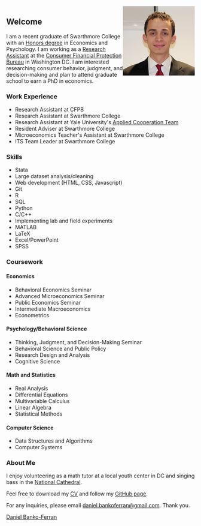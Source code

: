 <img src="favicons.ico/android-icon-192x192.png" alt="Headshot of Daniel Banko" style="float:right;">

## Welcome
I am a recent graduate of Swarthmore College with an [Honors degree](https://www.swarthmore.edu/honors-program) in Economics and Psychology. I am working as a [Research Assistant](https://www.consumerfinance.gov/about-us/careers/students-and-graduates/) at the [Consumer Financial Protection Bureau](https://www.consumerfinance.gov/about-us/the-bureau/bureau-structure/research-markets-regulation/) in Washington DC. I am interested researching consumer behavior, judgment, and decision-making and plan to attend graduate school to earn a PhD in economics.

### Work Experience
- Research Assistant at CFPB
- Research Assistant at Swarthmore College 
- Research Assistant at Yale University's [Applied Cooperation Team](https://act.yale.edu/people)
- Resident Adviser at Swarthmore College
- Microeconomics Teacher's Assistant at Swarthmore College
- ITS Team Leader at Swarthmore College

### Skills
- Stata
- Large dataset analysis/cleaning
- Web development (HTML, CSS, Javascript)
- Git
- R
- SQL
- Python
- C/C++
- Implementing lab and field experiments
- MATLAB
- LaTeX
- Excel/PowerPoint
- SPSS

### Coursework

#### Economics
- Behavioral Economics Seminar
- Advanced Microeconomics Seminar
- Public Economics Seminar
- Intermediate Macroeconomics
- Econometrics

#### Psychology/Behavioral Science
- Thinking, Judgment, and Decision-Making Seminar
- Behavioral Science and Public Policy
- Research Design and Analysis
- Cognitive Science

#### Math and Statistics
- Real Analysis
- Differential Equations
- Multivariable Calculus
- Linear Algebra
- Statistical Methods

#### Computer Science
- Data Structures and Algorithms
- Computer Systems

### About Me
I enjoy volunteering as a math tutor at a local youth center in DC and singing bass in the [National Cathedral](http://www.cathedralchoralsociety.org/chorus). 

Feel free to download my [CV](https://www.dropbox.com/s/rok02wsilwfyr9w/dbankoResume.docx?dl=0) and follow my [GitHub page](https://github.com/danielbanko).

For any inquiries, please email <a href="mailto:daniel.bankoferran@gmail.com?" target="_top">daniel.bankoferran@gmail.com</a>. Thank you.

<script type="text/javascript" src="https://platform.linkedin.com/badges/js/profile.js" async defer></script>

<div class="LI-profile-badge"  data-version="v1" data-size="medium" data-locale="en_US" data-type="horizontal" data-theme="light" data-vanity="daniel-banko-ferran-4584b951"><a class="LI-simple-link" href='https://www.linkedin.com/in/daniel-banko-ferran-4584b951?trk=profile-badge'>Daniel Banko-Ferran</a></div>

